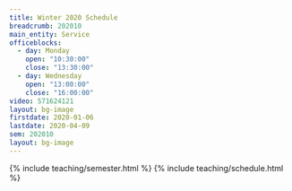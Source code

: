 ```yaml
---
title: Winter 2020 Schedule
breadcrumb: 202010
main_entity: Service
officeblocks:
  - day: Monday
    open: "10:30:00"
    close: "13:30:00"
  - day: Wednesday
    open: "13:00:00"
    close: "16:00:00"
video: 571624121
layout: bg-image
firstdate: 2020-01-06
lastdate: 2020-04-09
sem: 202010
layout: bg-image
---
```

{% include teaching/semester.html %}
{% include teaching/schedule.html %}
